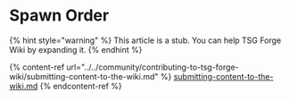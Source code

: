 # Spawn Order

{% hint style="warning" %}
This article is a stub. You can help TSG Forge Wiki by expanding it.
{% endhint %}

{% content-ref url="../../community/contributing-to-tsg-forge-wiki/submitting-content-to-the-wiki.md" %}
[submitting-content-to-the-wiki.md](../../community/contributing-to-tsg-forge-wiki/submitting-content-to-the-wiki.md)
{% endcontent-ref %}

